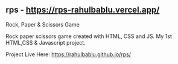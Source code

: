 ## rps - https://rps-rahulbablu.vercel.app/
Rock, Paper &amp; Scissors Game

Rock paper scissors game created with HTML, CSS and JS.
My 1st HTML,CSS &amp; Javascript project.

Project Live Here: https://rahulbablu.github.io/rps/

